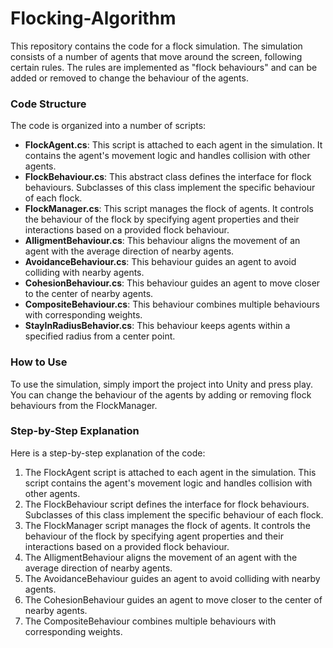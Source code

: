 # Flocking-Algorithm

This repository contains the code for a flock simulation. The simulation consists of a number of agents that move around the screen, following certain rules. The rules are implemented as "flock behaviours" and can be added or removed to change the behaviour of the agents.

### Code Structure

The code is organized into a number of scripts:

* **FlockAgent.cs**: This script is attached to each agent in the simulation. It contains the agent's movement logic and handles collision with other agents.
* **FlockBehaviour.cs**: This abstract class defines the interface for flock behaviours. Subclasses of this class implement the specific behaviour of each flock.
* **FlockManager.cs**: This script manages the flock of agents. It controls the behaviour of the flock by specifying agent properties and their interactions based on a provided flock behaviour.
* **AlligmentBehaviour.cs**: This behaviour aligns the movement of an agent with the average direction of nearby agents.
* **AvoidanceBehaviour.cs**: This behaviour guides an agent to avoid colliding with nearby agents.
* **CohesionBehaviour.cs**: This behaviour guides an agent to move closer to the center of nearby agents.
* **CompositeBehaviour.cs**: This behaviour combines multiple behaviours with corresponding weights.
* **StayInRadiusBehavior.cs**: This behaviour keeps agents within a specified radius from a center point.

### How to Use

To use the simulation, simply import the project into Unity and press play. You can change the behaviour of the agents by adding or removing flock behaviours from the FlockManager.

### Step-by-Step Explanation

Here is a step-by-step explanation of the code:

1. The FlockAgent script is attached to each agent in the simulation. This script contains the agent's movement logic and handles collision with other agents.
2. The FlockBehaviour script defines the interface for flock behaviours. Subclasses of this class implement the specific behaviour of each flock.
3. The FlockManager script manages the flock of agents. It controls the behaviour of the flock by specifying agent properties and their interactions based on a provided flock behaviour.
4. The AlligmentBehaviour aligns the movement of an agent with the average direction of nearby agents.
5. The AvoidanceBehaviour guides an agent to avoid colliding with nearby agents.
6. The CohesionBehaviour guides an agent to move closer to the center of nearby agents.
7. The CompositeBehaviour combines multiple behaviours with corresponding weights.
